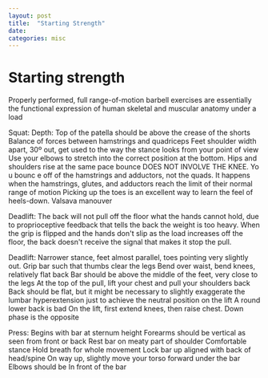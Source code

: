 ```yaml
---
layout: post
title:  "Starting Strength"
date:
categories: misc
---
```


# Starting strength

Properly performed, full range-of-motion barbell exercises
are essentially the functional expression of human skeletal and muscular anatomy under a
load

Squat:
Depth: Top of the patella should be above the crease of the shorts
Balance of forces between hamstrings and quadriceps
Feet shoulder width apart, 30º out, get used to the way the stance looks from your point of view
Use your elbows to stretch into the correct position at the bottom.
Hips and shoulders rise at the same pace
bounce DOES NOT INVOLVE THE KNEE. Yo u bounc e off of the hamstrings and
adductors, not the quads. It happens when the hamstrings, glutes, and adductors reach the limit
of their normal range of motion
Picking up the toes is an excellent way to
learn the feel of heels-down.
Valsava manouver

Deadlift:
The back
will not pull off the floor what the hands cannot hold, due to proprioceptive feedback that tells
the back the weight is too heavy. When the grip is flipped and the hands don't slip as the load increases off the floor, the back doesn't receive the signal that makes it stop the pull.

Deadlift: 
Narrower stance, feet almost parallel, toes pointing very slightly out.
Grip bar such that thumbs clear the legs
Bend over waist, bend knees, relatively flat back
Bar should be above the middle of the feet, very close to the legs
At the top of the pull, lift your chest and pull your shoulders back
Back should be flat, but it might be necessary to slightly exaggerate  the lumbar hyperextension just to achieve the neutral position on the lift
A round lower back is bad
On the lift, first extend knees, then raise chest. Down phase is the opposite

Press:
Begins with bar at sternum height
Forearms should be vertical as seen from front or back 
Rest bar on meaty part of shoulder
Comfortable stance
Hold breath for whole movement
Lock bar up aligned with back of head/spine
On way up, slightly move your torso forward under the bar
Elbows should be In front of the bar
